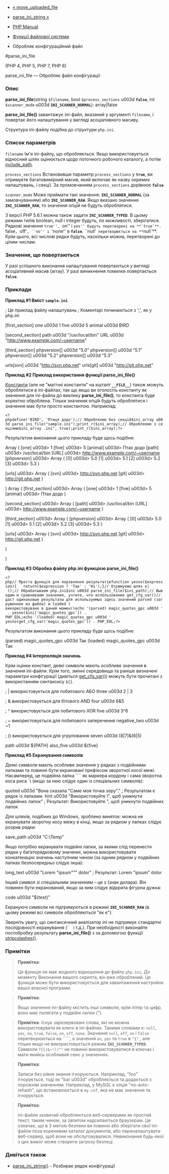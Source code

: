 - [« move_uploaded_file](function.move-uploaded-file.md)
- [parse_ini_string »](function.parse-ini-string.md)

- [PHP Manual](index.md)
- [Функції файлової системи](ref.filesystem.md)
- Обробляє конфігураційний файл

#parse_ini_file

(PHP 4, PHP 5, PHP 7, PHP 8)

parse_ini_file — Обробляє файл конфігурації

### Опис

**parse_ini_file**(string `$filename`, bool `$process_sections` u003d
**`false`**, int `$scanner_mode` u003d **`INI_SCANNER_NORMAL`**):
array\|false

**parse_ini_file()** завантажує ini-файл, вказаний у аргументі
`filename`, і повертає його налаштування у вигляді асоціативного масиву.

Структура ini-файлу подібна до структури `php.ini`.

### Список параметрів

`filename`
Ім'я ini-файлу, що обробляється. Якщо використовується відносний шлях
оцінюється щодо поточного робочого каталогу, а потім
[include_path](ini.core.md#ini.include-path).

`process_sections`
Встановивши параметр `process_sections` у **`true`**, ви отримуєте
багатовимірний масив, який включає як назву окремих налаштувань,
і секції. За промовчанням `process_sections` дорівнює **`false`**

`scanner_mode`
Може приймати такі значення: **`INI_SCANNER_NORMAL`** (за
замовчуванням) або **`INI_SCANNER_RAW`**. Якщо вказано значення
**`INI_SCANNER_RAW`**, то значення опцій не будуть оброблятися.

З версії PHP 5.6.1 можна також задати **`INI_SCANNER_TYPED`**. В цьому
режими типів boolean, null і integer будуть, по можливості, зберігатися.
Рядкові значення ``true'', ``on'' і ``yes'' будуть перетворені на
**`true`**. ``false``, ``off'`, ``no'' і `'none'' в **`false`**.
``null'` перетворюється на **`null`**. Крім цього, всі числові рядки
будуть, наскільки можна, перетворені до цілим числам.

### Значення, що повертаються

У разі успішного виконання налаштування повертаються у вигляді
асоціативний масив (array). У разі виникнення помилки
повертається **`false`**.

### Приклади

**Приклад #1 Вміст `sample.ini`**

; Це приклад файлу налаштувань
; Коментарі починаються з ';', як у php.ini

[first_section]
one u003d 1
five u003d 5
animal u003d BIRD

[second_section]
path u003d "/usr/local/bin"
URL u003d "http://www.example.com/~username"

[third_section]
phpversion[] u003d "5.0"
phpversion[] u003d "5.1"
phpversion[] u003d "5.2"
phpversion[] u003d "5.3"

urls[svn] u003d "http://svn.php.net"
urls[git] u003d "http://git.php.net"

**Приклад #2 Приклад використання функції **parse_ini_file()****

[Константи](language.constants.md) (але не "магічні константи" на кшталт
**`__FILE__`**) також можуть оброблятися в ini-файлах, так що якщо ви
оголосіть константу як значення для ini-файла до виклику
**parse_ini_file()**, то константа буде коректно оброблена. Тільки
значення опцій будуть оброблятися і значення має бути просто
константою. Наприклад:

` <?phpdefine('BIRD', 'Птиця додо');// Обробляємо без секцій$ini_array u003d parse_ini_file("sample.ini");print_r($ini_array);// Обробляємо з секціями$ini_array .ini", true);print_r($ini_array);?> `

Результатом виконання цього прикладу буде щось подібне:

Array
(
[one] u003d> 1
[five] u003d> 5
[animal] u003d> Птах додо
[path] u003d> /usr/local/bin
[URL] u003d> http://www.example.com/~username
[phpversion] u003d> Array
(
[0] u003d> 5.0
[1] u003d> 5.1
[2] u003d> 5.2
[3] u003d> 5.3
)

[urls] u003d> Array
(
[svn] u003d> http://svn.php.net
[git] u003d> http://git.php.net
)

)
Array
(
[first_section] u003d> Array
(
[one] u003d> 1
[five] u003d> 5
[animal] u003d> Птах додо
)

[second_section] u003d> Array
(
[path] u003d> /usr/local/bin
[URL] u003d> http://www.example.com/~username
)

[third_section] u003d> Array
(
[phpversion] u003d> Array
(
[0] u003d> 5.0
[1] u003d> 5.1
[2] u003d> 5.2
[3] u003d> 5.3
)

[urls] u003d> Array
(
[svn] u003d> http://svn.php.net
[git] u003d> http://git.php.net
)

)

)

**Приклад #3 Обробка файлу php.ini функцією **parse_ini_file()****

` <?php// Проста функція для порівняння результатівfunction yesno($expression){   return($expression ? 'Так' : 'Ні');}// Отримуємо шлях к| ();// Обрабатываем php.ini$ini u003d parse_ini_file($ini_path);// Выводим и сравниваем значения, учтите, что использование get_cfg_var()// даст одинаковые результаты для используемых здесь значений parsed (загруженное из файла) и loaded ( використовуване в даний момент)echo '(parsed) magic_quotes_gpc u003d ' . yesno($ini['magic_quotes_gpc']) . PHP_EOL;echo '(loaded) magic_quotes_gpc u003d ' . yesno(get_cfg_var('magic_quotes_gpc')) . PHP_EOL;?> `

Результатом виконання цього прикладу буде щось подібне:

(parsed) magic_quotes_gpc u003d Так
(loaded) magic_quotes_gpc u003d Так

**Приклад #4 Інтерполяція значень**

Крім оцінки констант, деякі символи мають особливе значення в
значення ini-файли. Крім того, змінні середовища та раніше визначені
параметри конфігурації (дивіться
[get_cfg_var()](function.get-cfg-var.md)) можуть бути прочитані з
використанням синтаксису `${}`.

; | використовується для побитового АБО
three u003d 2 | 3

; & використовується для бітового AND
four u003d 6&5

; ^ використовується для побитового XOR
five u003d 3^6

; ~ використовується для побитового заперечення
negative_two u003d ~1

; () використовується для угруповання
seven u003d (8|7)&(6|5)

path u003d ${PATH}
also_five u003d ${five}

**Приклад #5 Екранування символів**

Деякі символи мають особливе значення у рядках з подвійними лапками та
повинні бути екрановані префіксом зворотної косої межі. Насамперед,
це подвійна лапка ```` як маркера кордону і сама зворотна коса
риса `\ (якщо за нею слідує один із спеціальних символів):

quoted u003d "Вона сказала \"Саме моя точка зору\"." ; Результатом є рядок із лапками.
hint u003d "Використовуйте \\", щоб уникнути подвійних лапок" ; Результат: Використовуйте \", щоб уникнути подвійних лапок

Для шляхів, подібних до Windows, зроблено виняток: можна не екранувати
зворотну косу межу в кінці, якщо за рядком у лапках слідує розрив
рядки:

save_path u003d "C:\Temp\"

Якщо потрібно екранувати подвійні лапки, за якими слід перенести
рядки у багаторядковому значенні, можна використовувати конкатенацію
значень наступним чином (за одним рядком у подвійних лапках
безпосередньо слідує інша):

long_text u003d "Lorem \"ipsum\"""
dolor" ; Результат: Lorem "ipsum"
 dolor

Інший символ зі спеціальним значенням – це `$` (знак долара). Він
повинен бути екранований, якщо за ним слідує відкрита фігурна дужка:

code u003d "\${test}"

Екрануючі символи не підтримуються в режимі **`INI_SCANNER_RAW`** (в
цьому режимі всі символи обробляються "як є").

Зверніть увагу, що синтаксичний аналізатор ini не підтримує
стандартні послідовності екранування (`
`` `` і т.д.). При
необхідності виконайте постобробку результату **parse_ini_file()** з
за допомогою функції [stripcslashes()](function.stripcslashes.md).

### Примітки

> **Примітка**:
>
> Ця функція не має жодного відношення до файлу `php.ini`. До моменту
> Виконання вашого скрипта, він вже оброблений. Ця функція може бути
> використовується для завантаження настройок вашої власної програми.

> **Примітка**:
>
> Якщо значення ini-файлу містить інші символи, крім літер та цифр,
> воно має полягати у подвійні лапки (").

> **Примітка**: Існує зарезервовані слова, які не можна
> використовувати як ключі в ini-файлах. Такими словами є:
> `null`, `yes`, `no`, `true`, `false`, `on`, `off`, `none`. Значення
> `null`, `off`, `no` і `false` перетворюються на `````, а значення `on`,
> `yes` та `true` в `"1"` , але тільки якщо не використовується режим
> **`INI_SCANNER_TYPED`**. Символи `?{}|&~!()^"` не повинні
> використовуватися в ключах і мати якийсь особливий сенс у значеннях.

> **Примітка**:
>
> Записи без рівня знання ігноруються. Наприклад, "foo" ігнорується,
> тоді як "bar u003d" обробляється та додається з порожнім значенням.
> Наприклад, у MySQL є опція "no-auto-rehash", що встановлюється в
> `my.cnf`, яка не має значення та ігнорується.

> **Примітка**:
>
> ini-файли зазвичай обробляються веб-серверами як простий текст,
> таким чином, за запитом надсилаються браузерам. Це означає, що в
> З метою безпеки ви повинні або зберігати свої ini-файли поза кореневим
> каталог документів, або переналаштувати веб-сервер, щоб вони не
> обслуговувалися. Невиконання будь-якої з цих вимог може створити
> загрозу безпеці.

### Дивіться також

- [parse_ini_string()](function.parse-ini-string.md) - Розбирає
рядок конфігурації

